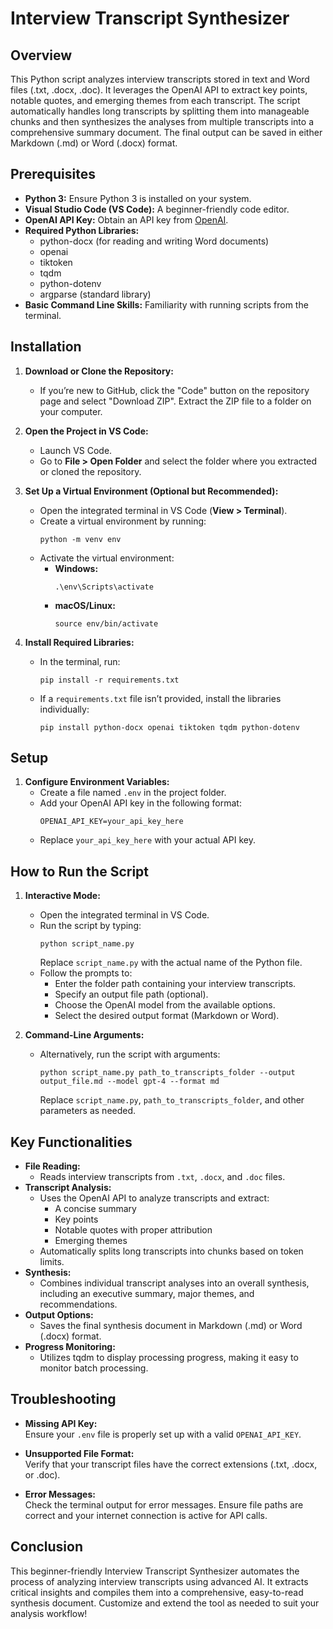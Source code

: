 # Interview Transcript Synthesizer

## Overview
This Python script analyzes interview transcripts stored in text and Word files (.txt, .docx, .doc). It leverages the OpenAI API to extract key points, notable quotes, and emerging themes from each transcript. The script automatically handles long transcripts by splitting them into manageable chunks and then synthesizes the analyses from multiple transcripts into a comprehensive summary document. The final output can be saved in either Markdown (.md) or Word (.docx) format.

## Prerequisites
- **Python 3:** Ensure Python 3 is installed on your system.
- **Visual Studio Code (VS Code):** A beginner-friendly code editor.
- **OpenAI API Key:** Obtain an API key from [OpenAI](https://openai.com).
- **Required Python Libraries:**
  - python-docx (for reading and writing Word documents)
  - openai
  - tiktoken
  - tqdm
  - python-dotenv
  - argparse (standard library)
- **Basic Command Line Skills:** Familiarity with running scripts from the terminal.

## Installation

1. **Download or Clone the Repository:**
   - If you’re new to GitHub, click the "Code" button on the repository page and select "Download ZIP". Extract the ZIP file to a folder on your computer.

2. **Open the Project in VS Code:**
   - Launch VS Code.
   - Go to **File > Open Folder** and select the folder where you extracted or cloned the repository.

3. **Set Up a Virtual Environment (Optional but Recommended):**
   - Open the integrated terminal in VS Code (**View > Terminal**).
   - Create a virtual environment by running:
     ```
     python -m venv env
     ```
   - Activate the virtual environment:
     - **Windows:**
       ```
       .\env\Scripts\activate
       ```
     - **macOS/Linux:**
       ```
       source env/bin/activate
       ```

4. **Install Required Libraries:**
   - In the terminal, run:
     ```
     pip install -r requirements.txt
     ```
   - If a `requirements.txt` file isn’t provided, install the libraries individually:
     ```
     pip install python-docx openai tiktoken tqdm python-dotenv
     ```

## Setup

1. **Configure Environment Variables:**
   - Create a file named `.env` in the project folder.
   - Add your OpenAI API key in the following format:
     ```
     OPENAI_API_KEY=your_api_key_here
     ```
   - Replace `your_api_key_here` with your actual API key.

## How to Run the Script

1. **Interactive Mode:**
   - Open the integrated terminal in VS Code.
   - Run the script by typing:
     ```
     python script_name.py
     ```
     Replace `script_name.py` with the actual name of the Python file.
   - Follow the prompts to:
     - Enter the folder path containing your interview transcripts.
     - Specify an output file path (optional).
     - Choose the OpenAI model from the available options.
     - Select the desired output format (Markdown or Word).

2. **Command-Line Arguments:**
   - Alternatively, run the script with arguments:
     ```
     python script_name.py path_to_transcripts_folder --output output_file.md --model gpt-4 --format md
     ```
     Replace `script_name.py`, `path_to_transcripts_folder`, and other parameters as needed.

## Key Functionalities

- **File Reading:**
  - Reads interview transcripts from `.txt`, `.docx`, and `.doc` files.
- **Transcript Analysis:**
  - Uses the OpenAI API to analyze transcripts and extract:
    - A concise summary
    - Key points
    - Notable quotes with proper attribution
    - Emerging themes
  - Automatically splits long transcripts into chunks based on token limits.
- **Synthesis:**
  - Combines individual transcript analyses into an overall synthesis, including an executive summary, major themes, and recommendations.
- **Output Options:**
  - Saves the final synthesis document in Markdown (.md) or Word (.docx) format.
- **Progress Monitoring:**
  - Utilizes tqdm to display processing progress, making it easy to monitor batch processing.

## Troubleshooting

- **Missing API Key:**  
  Ensure your `.env` file is properly set up with a valid `OPENAI_API_KEY`.

- **Unsupported File Format:**  
  Verify that your transcript files have the correct extensions (.txt, .docx, or .doc).

- **Error Messages:**  
  Check the terminal output for error messages. Ensure file paths are correct and your internet connection is active for API calls.

## Conclusion
This beginner-friendly Interview Transcript Synthesizer automates the process of analyzing interview transcripts using advanced AI. It extracts critical insights and compiles them into a comprehensive, easy-to-read synthesis document. Customize and extend the tool as needed to suit your analysis workflow!
